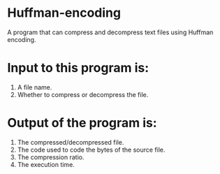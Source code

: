# Huffman-encoding
A program that can compress and decompress text files using Huffman encoding.
# Input to this program is:<br>
1. A file name.<br>
2. Whether to compress or decompress the file.<br>
# Output of the program is:<br>
1. The compressed/decompressed file.<br>
2. The code used to code the bytes of the source file.<br>
3. The compression ratio.<br>
4. The execution time.<br>

